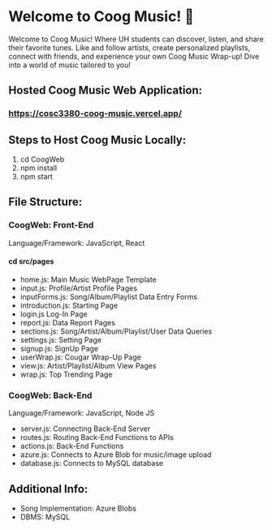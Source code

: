 # Welcome to Coog Music! :musical_note: 

Welcome to Coog Music! Where UH students can discover, listen, and share their favorite tunes. Like and follow artists, create personalized playlists, connect with friends, and experience your own Coog Music Wrap-up! Dive into a world of music tailored to you!

## Hosted Coog Music Web Application:
### https://cosc3380-coog-music.vercel.app/

## Steps to Host Coog Music Locally:
1. cd CoogWeb
2. npm install
3. npm start

## File Structure:
### CoogWeb: Front-End
Language/Framework: JavaScript, React
#### cd src/pages
- home.js: Main Music WebPage Template
- input.js: Profile/Artist Profile Pages
- inputForms.js: Song/Album/Playlist Data Entry Forms
- introduction.js: Starting Page
- login.js Log-In Page
- report.js: Data Report Pages
- sections.js: Song/Artist/Album/Playlist/User Data Queries
- settings.js: Setting Page
- signup.js: SignUp Page
- userWrap.js: Cougar Wrap-Up Page
- view.js: Artist/Playlist/Album View Pages
- wrap.js: Top Trending Page

### CoogWeb: Back-End
Language/Framework: JavaScript, Node JS
- server.js: Connecting Back-End Server
- routes.js: Routing Back-End Functions to APIs
- actions.js: Back-End Functions
- azure.js: Connects to Azure Blob for music/image upload
- database.js: Connects to MySQL database

## Additional Info:
- Song Implementation: Azure Blobs
- DBMS: MySQL
